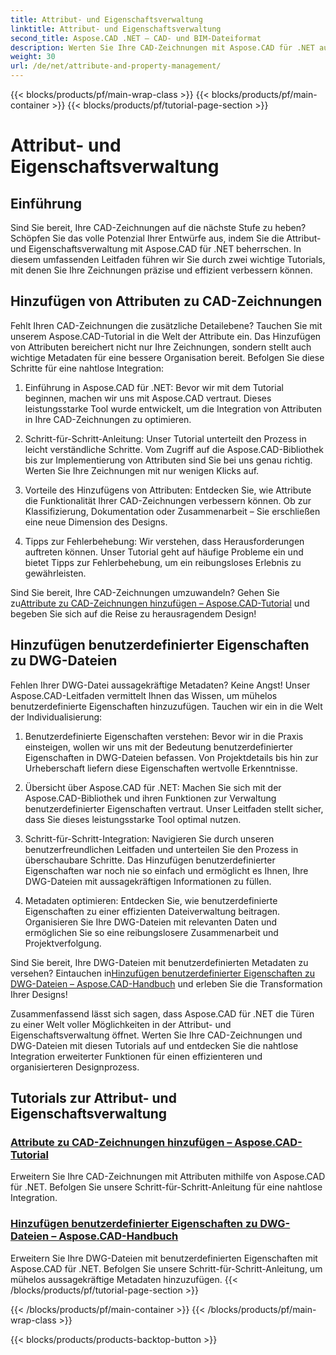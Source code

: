 ```yaml
---
title: Attribut- und Eigenschaftsverwaltung
linktitle: Attribut- und Eigenschaftsverwaltung
second_title: Aspose.CAD .NET – CAD- und BIM-Dateiformat
description: Werten Sie Ihre CAD-Zeichnungen mit Aspose.CAD für .NET auf! Erfahren Sie in den Tutorials, wie Sie Attribute und benutzerdefinierte Eigenschaften nahtlos hinzufügen. Verbessern Sie Ihre Designs mühelos.
weight: 30
url: /de/net/attribute-and-property-management/
---
```


{{< blocks/products/pf/main-wrap-class >}}
{{< blocks/products/pf/main-container >}}
{{< blocks/products/pf/tutorial-page-section >}}

# Attribut- und Eigenschaftsverwaltung



## Einführung

Sind Sie bereit, Ihre CAD-Zeichnungen auf die nächste Stufe zu heben? Schöpfen Sie das volle Potenzial Ihrer Entwürfe aus, indem Sie die Attribut- und Eigenschaftsverwaltung mit Aspose.CAD für .NET beherrschen. In diesem umfassenden Leitfaden führen wir Sie durch zwei wichtige Tutorials, mit denen Sie Ihre Zeichnungen präzise und effizient verbessern können.

## Hinzufügen von Attributen zu CAD-Zeichnungen

Fehlt Ihren CAD-Zeichnungen die zusätzliche Detailebene? Tauchen Sie mit unserem Aspose.CAD-Tutorial in die Welt der Attribute ein. Das Hinzufügen von Attributen bereichert nicht nur Ihre Zeichnungen, sondern stellt auch wichtige Metadaten für eine bessere Organisation bereit. Befolgen Sie diese Schritte für eine nahtlose Integration:

1. Einführung in Aspose.CAD für .NET: Bevor wir mit dem Tutorial beginnen, machen wir uns mit Aspose.CAD vertraut. Dieses leistungsstarke Tool wurde entwickelt, um die Integration von Attributen in Ihre CAD-Zeichnungen zu optimieren.

2. Schritt-für-Schritt-Anleitung: Unser Tutorial unterteilt den Prozess in leicht verständliche Schritte. Vom Zugriff auf die Aspose.CAD-Bibliothek bis zur Implementierung von Attributen sind Sie bei uns genau richtig. Werten Sie Ihre Zeichnungen mit nur wenigen Klicks auf.

3. Vorteile des Hinzufügens von Attributen: Entdecken Sie, wie Attribute die Funktionalität Ihrer CAD-Zeichnungen verbessern können. Ob zur Klassifizierung, Dokumentation oder Zusammenarbeit – Sie erschließen eine neue Dimension des Designs.

4. Tipps zur Fehlerbehebung: Wir verstehen, dass Herausforderungen auftreten können. Unser Tutorial geht auf häufige Probleme ein und bietet Tipps zur Fehlerbehebung, um ein reibungsloses Erlebnis zu gewährleisten.

 Sind Sie bereit, Ihre CAD-Zeichnungen umzuwandeln? Gehen Sie zu[Attribute zu CAD-Zeichnungen hinzufügen – Aspose.CAD-Tutorial](./adding-attributes-to-cad-drawings/) und begeben Sie sich auf die Reise zu herausragendem Design!

## Hinzufügen benutzerdefinierter Eigenschaften zu DWG-Dateien

Fehlen Ihrer DWG-Datei aussagekräftige Metadaten? Keine Angst! Unser Aspose.CAD-Leitfaden vermittelt Ihnen das Wissen, um mühelos benutzerdefinierte Eigenschaften hinzuzufügen. Tauchen wir ein in die Welt der Individualisierung:

1. Benutzerdefinierte Eigenschaften verstehen: Bevor wir in die Praxis einsteigen, wollen wir uns mit der Bedeutung benutzerdefinierter Eigenschaften in DWG-Dateien befassen. Von Projektdetails bis hin zur Urheberschaft liefern diese Eigenschaften wertvolle Erkenntnisse.

2. Übersicht über Aspose.CAD für .NET: Machen Sie sich mit der Aspose.CAD-Bibliothek und ihren Funktionen zur Verwaltung benutzerdefinierter Eigenschaften vertraut. Unser Leitfaden stellt sicher, dass Sie dieses leistungsstarke Tool optimal nutzen.

3. Schritt-für-Schritt-Integration: Navigieren Sie durch unseren benutzerfreundlichen Leitfaden und unterteilen Sie den Prozess in überschaubare Schritte. Das Hinzufügen benutzerdefinierter Eigenschaften war noch nie so einfach und ermöglicht es Ihnen, Ihre DWG-Dateien mit aussagekräftigen Informationen zu füllen.

4. Metadaten optimieren: Entdecken Sie, wie benutzerdefinierte Eigenschaften zu einer effizienten Dateiverwaltung beitragen. Organisieren Sie Ihre DWG-Dateien mit relevanten Daten und ermöglichen Sie so eine reibungslosere Zusammenarbeit und Projektverfolgung.

 Sind Sie bereit, Ihre DWG-Dateien mit benutzerdefinierten Metadaten zu versehen? Eintauchen in[Hinzufügen benutzerdefinierter Eigenschaften zu DWG-Dateien – Aspose.CAD-Handbuch](./adding-custom-properties-to-dwg/) und erleben Sie die Transformation Ihrer Designs!

Zusammenfassend lässt sich sagen, dass Aspose.CAD für .NET die Türen zu einer Welt voller Möglichkeiten in der Attribut- und Eigenschaftsverwaltung öffnet. Werten Sie Ihre CAD-Zeichnungen und DWG-Dateien mit diesen Tutorials auf und entdecken Sie die nahtlose Integration erweiterter Funktionen für einen effizienteren und organisierteren Designprozess.
## Tutorials zur Attribut- und Eigenschaftsverwaltung
### [Attribute zu CAD-Zeichnungen hinzufügen – Aspose.CAD-Tutorial](./adding-attributes-to-cad-drawings/)
Erweitern Sie Ihre CAD-Zeichnungen mit Attributen mithilfe von Aspose.CAD für .NET. Befolgen Sie unsere Schritt-für-Schritt-Anleitung für eine nahtlose Integration.
### [Hinzufügen benutzerdefinierter Eigenschaften zu DWG-Dateien – Aspose.CAD-Handbuch](./adding-custom-properties-to-dwg/)
Erweitern Sie Ihre DWG-Dateien mit benutzerdefinierten Eigenschaften mit Aspose.CAD für .NET. Befolgen Sie unsere Schritt-für-Schritt-Anleitung, um mühelos aussagekräftige Metadaten hinzuzufügen.
{{< /blocks/products/pf/tutorial-page-section >}}

{{< /blocks/products/pf/main-container >}}
{{< /blocks/products/pf/main-wrap-class >}}

{{< blocks/products/products-backtop-button >}}
